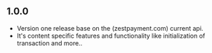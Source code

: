 ## 1.0.0

* Version one release base on the (zestpayment.com) current api.
* It's content specific features and functionality like initialization of transaction and more..
